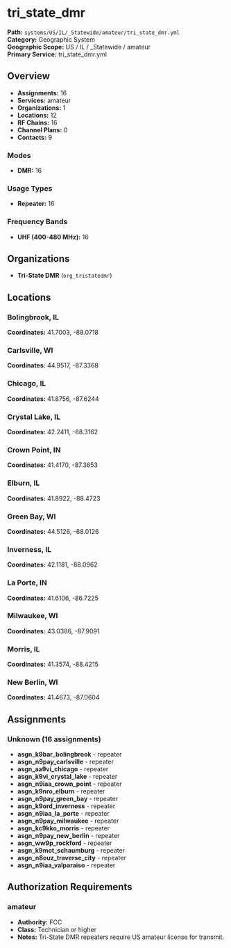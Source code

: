 # tri_state_dmr

**Path:** `systems/US/IL/_Statewide/amateur/tri_state_dmr.yml`  
**Category:** Geographic System  
**Geographic Scope:** US / IL / _Statewide / amateur  
**Primary Service:** tri_state_dmr.yml  

## Overview

- **Assignments:** 16
- **Services:** amateur
- **Organizations:** 1
- **Locations:** 12
- **RF Chains:** 16
- **Channel Plans:** 0
- **Contacts:** 9

### Modes
- **DMR:** 16

### Usage Types
- **Repeater:** 16

### Frequency Bands
- **UHF (400-480 MHz):** 16

## Organizations

- **Tri-State DMR** (`org_tristatedmr`)

## Locations

### Bolingbrook, IL
**Coordinates:** 41.7003, -88.0718

### Carlsville, WI
**Coordinates:** 44.9517, -87.3368

### Chicago, IL
**Coordinates:** 41.8756, -87.6244

### Crystal Lake, IL
**Coordinates:** 42.2411, -88.3162

### Crown Point, IN
**Coordinates:** 41.4170, -87.3653

### Elburn, IL
**Coordinates:** 41.8922, -88.4723

### Green Bay, WI
**Coordinates:** 44.5126, -88.0126

### Inverness, IL
**Coordinates:** 42.1181, -88.0962

### La Porte, IN
**Coordinates:** 41.6106, -86.7225

### Milwaukee, WI
**Coordinates:** 43.0386, -87.9091

### Morris, IL
**Coordinates:** 41.3574, -88.4215

### New Berlin, WI
**Coordinates:** 41.4673, -87.0604

## Assignments

### Unknown (16 assignments)

- **asgn_k9bar_bolingbrook** - repeater
- **asgn_n9pay_carlsville** - repeater
- **asgn_aa9vi_chicago** - repeater
- **asgn_k9vi_crystal_lake** - repeater
- **asgn_n9iaa_crown_point** - repeater
- **asgn_k9nro_elburn** - repeater
- **asgn_n9pay_green_bay** - repeater
- **asgn_k9ord_inverness** - repeater
- **asgn_n9iaa_la_porte** - repeater
- **asgn_n9pay_milwaukee** - repeater
- **asgn_kc9kko_morris** - repeater
- **asgn_n9pay_new_berlin** - repeater
- **asgn_ww9p_rockford** - repeater
- **asgn_k9mot_schaumburg** - repeater
- **asgn_n8ouz_traverse_city** - repeater
- **asgn_n9iaa_valparaiso** - repeater

## Authorization Requirements

### amateur
- **Authority:** FCC
- **Class:** Technician or higher
- **Notes:** Tri-State DMR repeaters require US amateur license for transmit.
